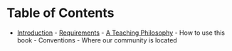 # Table of Contents

- [Introduction](introduction.md)
      - [Requirements](requirements.md)
      - [A Teaching Philosophy](a-teaching-philosophy.md)
      - How to use this book
      - Conventions
      - Where our community is located 
